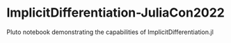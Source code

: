 # ImplicitDifferentiation-JuliaCon2022
Pluto notebook demonstrating the capabilities of ImplicitDifferentiation.jl
